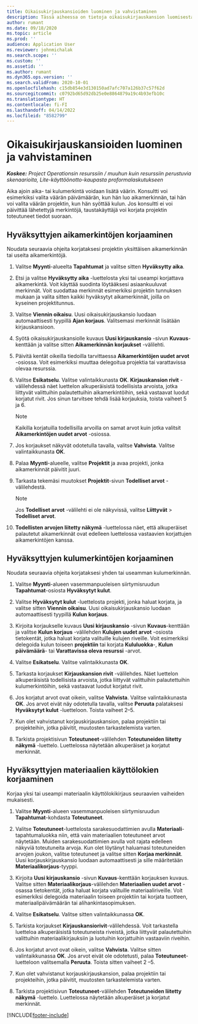 ```yaml
---
title: Oikaisukirjauskansioiden luominen ja vahvistaminen
description: Tässä aiheessa on tietoja oikaisukirjauskansion luomisesta ja vahvistamisesta.
author: rumant
ms.date: 09/18/2020
ms.topic: article
ms.prod: ''
audience: Application User
ms.reviewer: johnmichalak
ms.search.scope: ''
ms.custom: ''
ms.assetid: ''
ms.author: rumant
ms.dyn365.ops.version: ''
ms.search.validFrom: 2020-10-01
ms.openlocfilehash: c15db854e3d130150ad7afc707a126b37c57f62d
ms.sourcegitcommit: c0792bd65d92db25e0e8864879a19c4b93efb10c
ms.translationtype: HT
ms.contentlocale: fi-FI
ms.lasthandoff: 04/14/2022
ms.locfileid: "8582799"
---
```

# <a name="create-and-confirm-correction-journals"></a>Oikaisukirjauskansioiden luominen ja vahvistaminen

_**Koskee:** Project Operationsin resurssiin / muuhun kuin resurssiin perustuvia skenaarioita, Lite-käyttöönotto-kaupasta proformalaskutukseen_

Aika ajoin aika- tai kulumerkintä voidaan lisätä väärin. Konsultti voi esimerkiksi valita väärän päivämäärän, kun hän luo aikamerkinnän, tai hän voi valita väärän projektin, kun hän syöttää kulun. Jos konsultti ei voi päivittää lähetettyjä merkintöjä, taustakäyttäjä voi korjata projektin toteutuneet tiedot suoraan.

## <a name="correct-approved-time-entries"></a>Hyväksyttyjen aikamerkintöjen korjaaminen     

Noudata seuraavia ohjeita korjataksesi projektin yksittäisen aikamerkinnän tai useita aikamerkintöjä.

1. Valitse **Myynti**-alueelta **Tapahtumat** ja valitse sitten **Hyväksytty aika**. 

2. Etsi ja valitse **Hyväksytty aika** -luettelosta yksi tai useampi korjattava aikamerkintä. Voit käyttää suodinta löytääksesi asiaankuuluvat merkinnät. Voit suodattaa merkinnät esimerkiksi projektin tunnuksen mukaan ja valita sitten kaikki hyväksytyt aikamerkinnät, joilla on kyseinen projektitunnus.

3. Valitse **Viennin oikaisu**. Uusi oikaisukirjauskansio luodaan automaattisesti tyypillä **Ajan korjaus**. Valitsemasi merkinnät lisätään kirjauskansioon. 

4. Syötä oikaisukirjauskansiolle kuvaus **Uusi kirjauskansio** -sivun **Kuvaus**-kenttään ja valitse sitten **Aikamerkinnän korjaukset** -välilehti.  

5. Päivitä kentät oikeilla tiedoilla tarvittaessa **Aikamerkintöjen uudet arvot** -osiossa. Voit esimerkiksi muuttaa delegoitua projektia tai varattavissa olevaa resurssia.

6. Valitse **Esikatselu**. Valitse valintaikkunasta **OK**. **Kirjauskansion rivit** -välilehdessä näet luettelon alkuperäisistä todellisista arvoista, jotka liittyvät valittuihin palautettuihin aikamerkintöihin, sekä vastaavat luodut korjatut rivit. Jos sinun tarvitsee tehdä lisää korjauksia, toista vaiheet 5 ja 6. 

    > [!NOTE]
    > Kaikilla korjatuilla todellisilla arvoilla on samat arvot kuin jotka valitsit **Aikamerkintöjen uudet arvot** -osiossa.

7. Jos korjaukset näkyvät odotetulla tavalla, valitse **Vahvista**. Valitse valintaikkunasta **OK**.

8. Palaa **Myynti**-alueelle, valitse **Projektit** ja avaa projekti, jonka aikamerkinnät päivitit juuri. 

9. Tarkasta tekemäsi muutokset **Projektit**-sivun **Todelliset arvot** -välilehdestä. 

    > [!NOTE]
    > Jos **Todelliset arvot** -välilehti ei ole näkyvissä, valitse **Liittyvät** > **Todelliset arvot**.  

10. **Todellisten arvojen liitetty näkymä** -luettelossa näet, että alkuperäiset palautetut aikamerkinnät ovat edelleen luettelossa vastaavien korjattujen aikamerkintöjen kanssa. 

 
## <a name="correct-approved-expense-entries"></a>Hyväksyttyjen kulumerkintöjen korjaaminen

Noudata seuraavia ohjeita korjataksesi yhden tai useamman kulumerkinnän. 

1. Valitse **Myynti**-alueen vasemmanpuoleisen siirtymisruudun **Tapahtumat**-osiosta **Hyväksytyt kulut**.

2. Valitse **Hyväksytyt kulut** -luettelosta projekti, jonka haluat korjata, ja valitse sitten **Viennin oikaisu**. Uusi oikaisukirjauskansio luodaan automaattisesti tyypillä **Kulun korjaus**. 

3. Kirjoita korjaukselle kuvaus **Uusi kirjauskansio** -sivun **Kuvaus**-kenttään ja valitse **Kulun korjaus** -välilehden **Kulujen uudet arvot** -osiosta tietokentät, jotka haluat korjata valituille kulujen riveille. Voit esimerkiksi delegoida kulun toiseen **projektiin** tai korjata **Kululuokka**-, **Kulun päivämäärä**- tai **Varattavissa oleva resurssi** -arvot.

4. Valitse **Esikatselu**. Valitse valintaikkunasta **OK**. 

5. Tarkasta korjaukset **Kirjauskansion rivit** -välilehdes. Näet luettelon alkuperäisistä todellisista arvoista, jotka liittyvät valittuihin palautettuihin kulumerkintöihin, sekä vastaavat luodut korjatut rivit.

6. Jos korjatut arvot ovat oikein, valitse **Vahvista**. Valitse valintaikkunasta **OK**. Jos arvot eivät näy odotetulla tavalla, valitse **Peruuta** palataksesi **Hyväksytyt kulut** -luetteloon. Toista vaiheet 2–5. 

7. Kun olet vahvistanut korjauskirjauskansion, palaa projektiin tai projekteihin, jotka päivitit, muutosten tarkastelemista varten.

8. Tarkista projektisivun **Toteutuneet**-välilehden **Toteutuneiden liitetty näkymä** -luettelo. Luettelossa näytetään alkuperäiset ja korjatut merkinnät.


## <a name="correct-approved-material-usage-logs"></a>Hyväksyttyjen materiaalien käyttölokien korjaaminen

Korjaa yksi tai useampi materiaalin käyttölokikirjaus seuraavien vaiheiden mukaisesti.

1. Valitse **Myynti**-alueen vasemmanpuoleisen siirtymisruudun **Tapahtumat**-kohdasta **Toteutuneet**.

2. Valitse **Toteutuneet**-luettelosta sarakesuodattimien avulla **Materiaali**-tapahtumaluokka niin, että vain materiaalien toteutuneet arvot näytetään. Muiden sarakesuodattimien avulla voit rajata edelleen näkyviä toteutuneita arvoja. Kun olet löytänyt haluamasi toteutuneiden arvojen joukon, valitse toteutuneet ja valitse sitten **Korjaa merkinnät**. Uusi korjauskirjauskansio luodaan automaattisesti ja sille määritetään **Materiaalikorjaus**-tyyppi.

3. Kirjoita **Uusi kirjauskansio** -sivun **Kuvaus**-kenttään korjauksen kuvaus. Valitse sitten **Materiaalikorjaus**-välilehden **Materiaalien uudet arvot** -osassa tietokentät, jotka haluat korjata valituille materiaaliriveille. Voit esimerkiksi delegoida materiaalin toiseen projektiin tai korjata tuotteen, materiaalipäivämäärän tai alihankintasopimuksen.

4. Valitse **Esikatselu**. Valitse sitten valintaikkunassa **OK**.

5. Tarkista korjaukset **Kirjauskansiorivit**-välilehdessä. Voit tarkastella luetteloa alkuperäisistä toteutuneista riveistä, jotka liittyvät palautettuihin valittuihin materiaalikirjauksiin ja luotuihin korjattuihin vastaaviin riveihin.

6. Jos korjatut arvot ovat oikein, valitse **Vahvista**. Valitse sitten valintaikkunassa **OK**. Jos arvot eivät ole odotetusti, palaa **Toteutuneet**-luetteloon valitsemalla **Peruuta**. Toista sitten vaiheet 2 –5.

7. Kun olet vahvistanut korjauskirjauskansion, palaa projektiin tai projekteihin, jotka päivitit, muutosten tarkastelemista varten.

8. Tarkista projektisivun **Toteutuneet**-välilehden **Toteutuneiden liitetty näkymä** -luettelo. Luettelossa näytetään alkuperäiset ja korjatut merkinnät.


[!INCLUDE[footer-include](../includes/footer-banner.md)]
